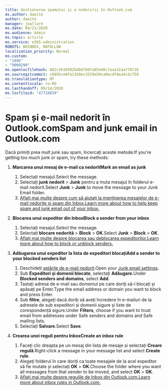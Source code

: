 ```yaml
---
title: Gestionarea spamului și a nedoririi în Outlook.com
ms.author: daeite
author: daeite
manager: joallard
ms.date: 04/21/2020
ms.audience: Admin
ms.topic: article
ms.service: o365-administration
ROBOTS: NOINDEX, NOFOLLOW
localization_priority: Normal
ms.custom:
- "1896"
- "9000290"
ms.openlocfilehash: 882c2610502bdb67607a85a98c7aaa32aa77072b
ms.sourcegitcommit: c6692ce0fa1358ec3529e59ca0ecdfdea4cdc759
ms.translationtype: MT
ms.contentlocale: ro-RO
ms.lasthandoff: 09/14/2020
ms.locfileid: "47728839"
---
```

# <a name="spam-and-junk-email-in-outlookcom"></a><span data-ttu-id="a0131-102">Spam și e-mail nedorit în Outlook.com</span><span class="sxs-lookup"><span data-stu-id="a0131-102">Spam and junk email in Outlook.com</span></span>

<span data-ttu-id="a0131-103">Dacă primiți prea mult junk sau spam, încercați aceste metode:</span><span class="sxs-lookup"><span data-stu-id="a0131-103">If you're getting too much junk or spam, try these methods:</span></span>

1. <span data-ttu-id="a0131-104">**Marcarea unui mesaj de e-mail ca nedorit**</span><span class="sxs-lookup"><span data-stu-id="a0131-104">**Mark an email as junk**</span></span>
    1. <span data-ttu-id="a0131-105">Selectați mesajul.</span><span class="sxs-lookup"><span data-stu-id="a0131-105">Select the message.</span></span>
    1. <span data-ttu-id="a0131-106">Selectați **junk nedorit**  >  **Junk** pentru a muta mesajul în folderul e-mail nedorit.</span><span class="sxs-lookup"><span data-stu-id="a0131-106">Select **Junk** > **Junk** to move the message to your Junk Email folder.</span></span>
    1. [<span data-ttu-id="a0131-107">Aflați mai multe despre cum să ajutați la menținerea mesajelor de e-mail nedorite și spam din Inbox.</span><span class="sxs-lookup"><span data-stu-id="a0131-107">Learn more about how to help keep spam and junk email out of your inbox.</span></span>](https://support.office.com/article/a3ece97b-82f8-4a5e-9ac3-e92fa6427ae4?wt.mc_id=Office_Outlook_com_Alchemy)

1. <span data-ttu-id="a0131-108">**Blocarea unui expeditor din Inbox**</span><span class="sxs-lookup"><span data-stu-id="a0131-108">**Block a sender from your inbox**</span></span>
    1. <span data-ttu-id="a0131-109">Selectați mesajul.</span><span class="sxs-lookup"><span data-stu-id="a0131-109">Select the message.</span></span>
    1. <span data-ttu-id="a0131-110">Selectați **blocare nedorită**  >  **Block**  >  **OK**.</span><span class="sxs-lookup"><span data-stu-id="a0131-110">Select **Junk** > **Block** > **OK**.</span></span>
    1. [<span data-ttu-id="a0131-111">Aflați mai multe despre blocarea sau deblocarea expeditorilor.</span><span class="sxs-lookup"><span data-stu-id="a0131-111">Learn more about how to block or unblock senders.</span></span>](https://support.office.com/article/afba1c94-77bb-4f50-8b85-057cf52f4d5e?wt.mc_id=Office_Outlook_com_Alchemy)

1. <span data-ttu-id="a0131-112">**Adăugarea unui expeditor la lista de expeditori blocați**</span><span class="sxs-lookup"><span data-stu-id="a0131-112">**Add a sender to your blocked senders list**</span></span>
    1. <span data-ttu-id="a0131-113">Deschideți [setările de e-mail nedorit](https://outlook.live.com/mail/options/mail/junkEmail/blockedSendersAndDomainsV2).</span><span class="sxs-lookup"><span data-stu-id="a0131-113">Open your [Junk email settings](https://outlook.live.com/mail/options/mail/junkEmail/blockedSendersAndDomainsV2).</span></span>
    1. <span data-ttu-id="a0131-114">Sub **Expeditori și domenii blocate**, selectați **Adăugare**.</span><span class="sxs-lookup"><span data-stu-id="a0131-114">Under **Blocked senders and domains**, select **Add**.</span></span>
    1. <span data-ttu-id="a0131-115">Tastați adresa de e-mail sau domeniul pe care doriți să-l blocați și apăsați pe Enter.</span><span class="sxs-lookup"><span data-stu-id="a0131-115">Type the email address or domain you want to block and press Enter.</span></span>
    1. <span data-ttu-id="a0131-116">Sub **filtre**, alegeți dacă doriți să aveți încredere în e-mailuri de la adresele de sub expeditori și domenii sigure și liste de corespondență sigure.</span><span class="sxs-lookup"><span data-stu-id="a0131-116">Under **Filters**, choose if you want to trust email from addresses under Safe senders and domains and Safe mailing lists.</span></span>
    1. <span data-ttu-id="a0131-117">Selectați **Salvare**.</span><span class="sxs-lookup"><span data-stu-id="a0131-117">Select **Save**.</span></span>

1. <span data-ttu-id="a0131-118">**Crearea unei reguli pentru Inbox**</span><span class="sxs-lookup"><span data-stu-id="a0131-118">**Create an inbox rule**</span></span>
    1. <span data-ttu-id="a0131-119">Faceți clic dreapta pe un mesaj din lista de mesaje și selectați **Creare regulă**.</span><span class="sxs-lookup"><span data-stu-id="a0131-119">Right-click a message in your message list and select **Create rule**.</span></span>
    1. <span data-ttu-id="a0131-120">Alegeți folderul în care doriți ca toate mesajele de la acel expeditor să fie mutate și selectați **OK**  >  **OK**.</span><span class="sxs-lookup"><span data-stu-id="a0131-120">Choose the folder where you want all messages from that sender to be moved, and select **OK** > **OK**.</span></span>
    1. [<span data-ttu-id="a0131-121">Aflați mai multe despre regulile de Inbox din Outlook.com.</span><span class="sxs-lookup"><span data-stu-id="a0131-121">Learn more about inbox rules in Outlook.com.</span></span>](https://support.office.com/article/4b094371-a5d7-49bd-8b1b-4e4896a7cc5d?wt.mc_id=Office_Outlook_com_Alchemy)